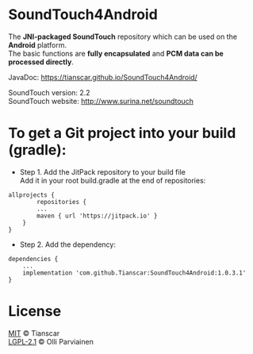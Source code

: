 # SoundTouch4Android

The **JNI-packaged SoundTouch** repository which can be used on the **Android** platform.<br/>
The basic functions are **fully encapsulated** and **PCM data can be processed directly**.

JavaDoc: https://tianscar.github.io/SoundTouch4Android/

SoundTouch version: 2.2<br/>
SoundTouch website: http://www.surina.net/soundtouch

# To get a Git project into your build (gradle):

* Step 1. Add the JitPack repository to your build file<br/>
Add it in your root build.gradle at the end of repositories:<br/>
```
allprojects {
        repositories {
		...
		maven { url 'https://jitpack.io' }
	}
}
```

* Step 2. Add the dependency:<br/>
```
dependencies {
	...
	implementation 'com.github.Tianscar:SoundTouch4Android:1.0.3.1'
}
```


# License
[MIT](https://github.com/Tianscar/SoundTouch4Android/blob/master/LICENSE) © Tianscar<br/>
[LGPL-2.1](https://github.com/Tianscar/SoundTouch4Android/blob/master/SoundTouch-LICENSE) © Olli Parviainen

